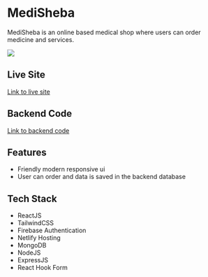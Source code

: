 # MediSheba

MediSheba is an online based medical shop where users can order medicine and services.

<img src='./screenshots/project-display.gif'>

## Live Site

[Link to live site]()

## Backend Code

[Link to backend code](https://github.com/RakibRahman11/server-medisheba)

## Features

- Friendly modern responsive ui
- User can order and data is saved in the backend database

## Tech Stack

- ReactJS
- TailwindCSS
- Firebase Authentication
- Netlify Hosting
- MongoDB
- NodeJS
- ExpressJS
- React Hook Form

